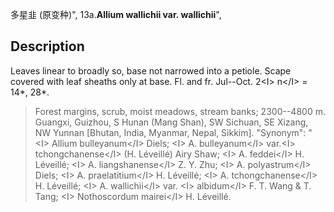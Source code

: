 多星韭 (原变种)",
13a.**Allium wallichii var. wallichii**",

## Description
Leaves linear to broadly so, base not narrowed into a petiole. Scape covered with leaf sheaths only at base. Fl. and fr. Jul--Oct. 2&lt;I&gt; n&lt;/I&gt; = 14*, 28*.

> Forest margins, scrub, moist meadows, stream banks; 2300--4800 m. Guangxi, Guizhou, S Hunan (Mang Shan), SW Sichuan, SE Xizang, NW Yunnan [Bhutan, India, Myanmar, Nepal, Sikkim].
  "Synonym": "&lt;I&gt; Allium bulleyanum&lt;/I&gt; Diels; &lt;I&gt; A. bulleyanum&lt;/I&gt; var.&lt;I&gt; tchongchanense&lt;/I&gt; (H. Léveillé) Airy Shaw; &lt;I&gt; A. feddei&lt;/I&gt; H. Léveillé; &lt;I&gt; A. liangshanense&lt;/I&gt; Z. Y. Zhu; &lt;I&gt; A. polyastrum&lt;/I&gt; Diels; &lt;I&gt; A. praelatitium&lt;/I&gt; H. Léveillé; &lt;I&gt; A. tchongchanense&lt;/I&gt; H. Léveillé; &lt;I&gt; A. wallichii&lt;/I&gt; var. &lt;I&gt; albidum&lt;/I&gt; F. T. Wang &amp; T. Tang; &lt;I&gt; Nothoscordum mairei&lt;/I&gt; H. Léveillé.

